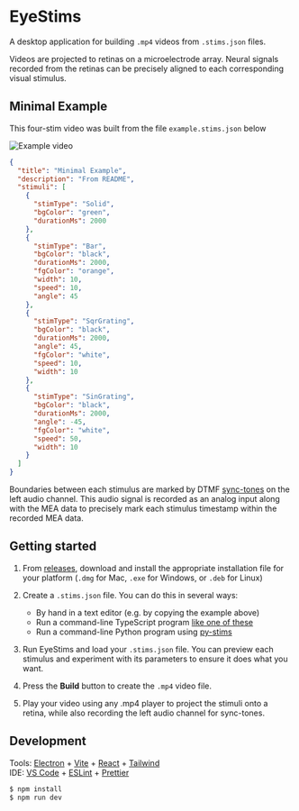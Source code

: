 # EyeStims

A desktop application for building `.mp4` videos from `.stims.json` files.

Videos are projected to retinas on a microelectrode array.
Neural signals recorded from the retinas can be precisely aligned to each corresponding visual stimulus.

## Minimal Example

This four-stim video was built from the file `example.stims.json` below

![Example video](example.stims.gif)

```json
{
  "title": "Minimal Example",
  "description": "From README",
  "stimuli": [
    {
      "stimType": "Solid",
      "bgColor": "green",
      "durationMs": 2000
    },
    {
      "stimType": "Bar",
      "bgColor": "black",
      "durationMs": 2000,
      "fgColor": "orange",
      "width": 10,
      "speed": 10,
      "angle": 45
    },
    {
      "stimType": "SqrGrating",
      "bgColor": "black",
      "durationMs": 2000,
      "angle": 45,
      "fgColor": "white",
      "speed": 10,
      "width": 10
    },
    {
      "stimType": "SinGrating",
      "bgColor": "black",
      "durationMs": 2000,
      "angle": -45,
      "fgColor": "white",
      "speed": 50,
      "width": 10
    }
  ]
}
```

Boundaries between each stimulus are marked by DTMF [sync-tones](sync-tones.md) on the left audio channel. This audio signal is recorded as an analog input along with the MEA data to precisely mark each stimulus timestamp within the recorded MEA data.

## Getting started

1. From [releases](https://github.com/upstate-babino-lab/eye-stims/releases/latest), download and install the appropriate installation file for your platform (`.dmg` for Mac, `.exe` for Windows, or `.deb` for Linux)

2. Create a `.stims.json` file. You can do this in several ways:
   - By hand in a text editor (e.g. by copying the example above)
   - Run a command-line TypeScript program [like one of these](./stimlist-creators/)
   - Run a command-line Python program using [py-stims](https://github.com/upstate-babino-lab/py-stims)

3. Run EyeStims and load your `.stims.json` file. You can preview each stimulus and experiment with its parameters to ensure it does what you want.

4. Press the **Build** button to create the `.mp4` video file.

5. Play your video using any .mp4 player to project the stimuli onto a retina, while also recording the left audio channel for sync-tones.

## Development

Tools: [Electron](https://www.electronjs.org/) + [Vite](https://vite.dev/) + [React](https://react.dev/) + [Tailwind](https://tailwindcss.com/)  
IDE: [VS Code](https://code.visualstudio.com/) + [ESLint](https://marketplace.visualstudio.com/items?itemName=dbaeumer.vscode-eslint) + [Prettier](https://marketplace.visualstudio.com/items?itemName=esbenp.prettier-vscode)

```bash
$ npm install
$ npm run dev
```
